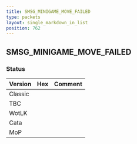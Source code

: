 ```yaml
---
title: SMSG_MINIGAME_MOVE_FAILED
type: packets
layout: single_markdown_in_list
position: 762
---
```


## SMSG_MINIGAME_MOVE_FAILED

### Status

Version | Hex | Comment
---------- | ---------- | ---------- 
Classic |  |  
TBC |  |  
WotLK |  |  
Cata |  |  
MoP |  |  